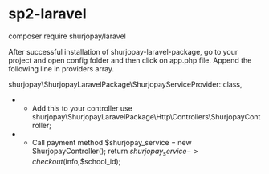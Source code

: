 # sp2-laravel


composer require shurjopay/laravel

After successful installation of shurjopay-laravel-package, go to your project and open config folder and then click on app.php file. Append the following line in providers array.

shurjopay\ShurjopayLaravelPackage\ShurjopayServiceProvider::class,


* * Add this to your controller
use shurjopay\ShurjopayLaravelPackage\Http\Controllers\ShurjopayController;

* * Call payment method
$shurjopay_service = new ShurjopayController();
return $shurjopay_service->checkout($info,$school_id);

